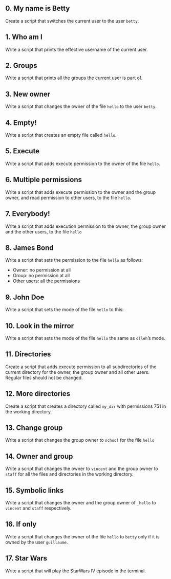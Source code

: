 ## 0. My name is Betty
Create a script that switches the current user to the user ```betty```.
## 1. Who am I
Write a script that prints the effective username of the current user.
## 2. Groups
Write a script that prints all the groups the current user is part of.
## 3. New owner
Write a script that changes the owner of the file ```hello``` to the user ```betty```.
## 4. Empty!
Write a script that creates an empty file called ```hello```.
## 5. Execute
Write a script that adds execute permission to the owner of the file ```hello```.
## 6. Multiple permissions
Write a script that adds execute permission to the owner and the group owner, and read permission to other users, to the file ```hello```.
## 7. Everybody!
Write a script that adds execution permission to the owner, the group owner and the other users, to the file ```hello```
## 8. James Bond
Write a script that sets the permission to the file ```hello``` as follows:
- Owner: no permission at all
- Group: no permission at all
- Other users: all the permissions
## 9. John Doe
Write a script that sets the mode of the file ```hello``` to this:
## 10. Look in the mirror
Write a script that sets the mode of the file ```hello``` the same as ```olleh```’s mode.
## 11. Directories
Create a script that adds execute permission to all subdirectories of the current directory for the owner, the group owner and all other users. Regular files should not be changed.
## 12. More directories
Create a script that creates a directory called ```my_dir``` with permissions 751 in the working directory. 
## 13. Change group
Write a script that changes the group owner to ```school``` for the file ```hello```
## 14. Owner and group
Write a script that changes the owner to ```vincent``` and the group owner to ```staff``` for all the files and directories in the working directory.
## 15. Symbolic links
Write a script that changes the owner and the group owner of ```_hello``` to ```vincent``` and ```staff``` respectively.
## 16. If only
Write a script that changes the owner of the file ```hello``` to ```betty``` only if it is owned by the user ```guillaume```.
## 17. Star Wars
Write a script that will play the StarWars IV episode in the terminal.
